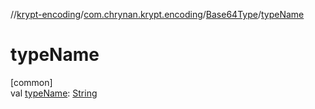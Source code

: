 //[krypt-encoding](../../../index.md)/[com.chrynan.krypt.encoding](../index.md)/[Base64Type](index.md)/[typeName](type-name.md)

# typeName

[common]\
val [typeName](type-name.md): [String](https://kotlinlang.org/api/latest/jvm/stdlib/kotlin/-string/index.html)
